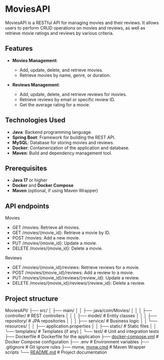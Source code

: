 # MoviesAPI

MoviesAPI is a RESTful API for managing movies and their reviews. It allows users to perform CRUD operations on movies and reviews, as well as retrieve movie ratings and reviews by various criteria.

## Features

- **Movies Management**:
  - Add, update, delete, and retrieve movies.
  - Retrieve movies by name, genre, or duration.

- **Reviews Management**:
  - Add, update, delete, and retrieve reviews for movies.
  - Retrieve reviews by email or specific review ID.
  - Get the average rating for a movie.

## Technologies Used

- **Java**: Backend programming language.
- **Spring Boot**: Framework for building the REST API.
- **MySQL**: Database for storing movies and reviews.
- **Docker**: Containerization of the application and database.
- **Maven**: Build and dependency management tool.

## Prerequisites

- **Java 17** or higher
- **Docker** and **Docker Compose**
- **Maven** (optional, if using Maven Wrapper)

## API endpoints
Movies
- GET /movies: Retrieve all movies.
- GET /movies/{movie_id}: Retrieve a movie by ID.
- POST /movies: Add a new movie.
- PUT /movies/{movie_id}: Update a movie.
- DELETE /movies/{movie_id}: Delete a movie.

Reviews
- GET /movies/{movie_id}/reviews: Retrieve reviews for a movie.
- POST /movies/{movie_id}/reviews: Add a review to a movie.
- PUT /movies/{movie_id}/reviews/{review_id}: Update a review.
- DELETE /movies/{movie_id}/reviews/{review_id}: Delete a review.

## Project structure

MoviesAPI/
├── src/
│   ├── main/
│   │   ├── java/com/Movies/
│   │   │   ├── controller/    # REST controllers
│   │   │   ├── model/         # Entity classes
│   │   │   ├── repository/    # JPA repositories
│   │   │   ├── service/       # Business logic
│   │   └── resources/
│   │       ├── application.properties
│   │       ├── static/        # Static files
│   │       └── templates/     # Templates (if any)
│   └── test/                  # Unit and integration tests
├── Dockerfile                 # Dockerfile for the application
├── [docker-compose.yml](http://_vscodecontentref_/1)         # Docker Compose configuration
├── .env                       # Environment variables
├── .gitignore                 # Git ignore rules
├── mvnw, [mvnw.cmd](http://_vscodecontentref_/2)             # Maven Wrapper scripts
└── [README.md](http://_vscodecontentref_/3)                  # Project documentation